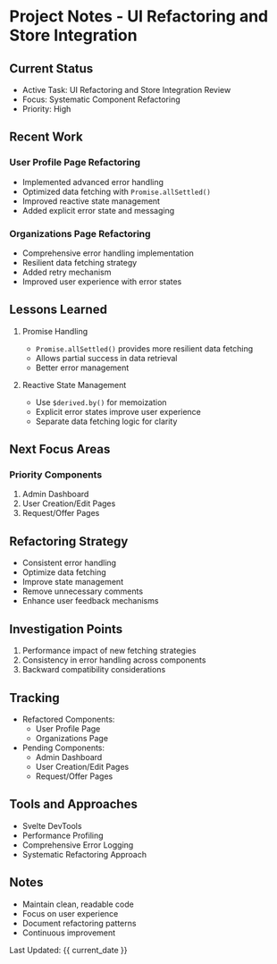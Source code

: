 # Project Notes - UI Refactoring and Store Integration

## Current Status
- Active Task: UI Refactoring and Store Integration Review
- Focus: Systematic Component Refactoring
- Priority: High

## Recent Work
### User Profile Page Refactoring
- Implemented advanced error handling
- Optimized data fetching with `Promise.allSettled()`
- Improved reactive state management
- Added explicit error state and messaging

### Organizations Page Refactoring
- Comprehensive error handling implementation
- Resilient data fetching strategy
- Added retry mechanism
- Improved user experience with error states

## Lessons Learned
1. Promise Handling
   - `Promise.allSettled()` provides more resilient data fetching
   - Allows partial success in data retrieval
   - Better error management

2. Reactive State Management
   - Use `$derived.by()` for memoization
   - Explicit error states improve user experience
   - Separate data fetching logic for clarity

## Next Focus Areas
### Priority Components
1. Admin Dashboard
2. User Creation/Edit Pages
3. Request/Offer Pages

## Refactoring Strategy
- Consistent error handling
- Optimize data fetching
- Improve state management
- Remove unnecessary comments
- Enhance user feedback mechanisms

## Investigation Points
1. Performance impact of new fetching strategies
2. Consistency in error handling across components
3. Backward compatibility considerations

## Tracking
- Refactored Components: 
  - User Profile Page
  - Organizations Page
- Pending Components: 
  - Admin Dashboard
  - User Creation/Edit Pages
  - Request/Offer Pages

## Tools and Approaches
- Svelte DevTools
- Performance Profiling
- Comprehensive Error Logging
- Systematic Refactoring Approach

## Notes
- Maintain clean, readable code
- Focus on user experience
- Document refactoring patterns
- Continuous improvement

Last Updated: {{ current_date }}
